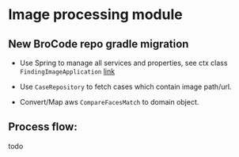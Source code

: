 # Image processing module

## New BroCode repo gradle migration

* Use Spring to manage all services and properties, see ctx class `FindingImageApplication`
[link](./src/main/java/com/epam/hackathon/image/FindingImageApplication.java)

* Use `CaseRepository` to fetch cases which contain image path/url.

* Convert/Map aws `CompareFacesMatch` to domain object.

## Process flow:

todo